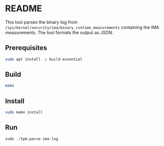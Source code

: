 # README

This tool parses the binary log from `/sys/kernel/security/ima/binary_runtime_measurements`
containing the IMA measurements. The tool formats the output as JSON.

## Prerequisites

```sh
sudo apt install -y build-essential
```

## Build

```sh
make
```

## Install

```sh
sudo make install
```

## Run

```h
sudo ./tpm-parse-ima-log
```
